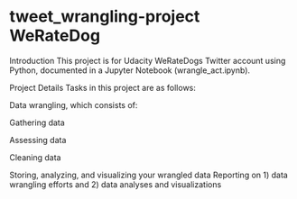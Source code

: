 # tweet_wrangling-project WeRateDog

Introduction
This project is for Udacity WeRateDogs Twitter account using Python, documented in a Jupyter Notebook (wrangle_act.ipynb). 


Project Details
Tasks in this project are as follows:

Data wrangling, which consists of:

Gathering data

Assessing data

Cleaning data

Storing, analyzing, and visualizing your wrangled data
Reporting on 1)  data wrangling efforts and 2) data analyses and visualizations
